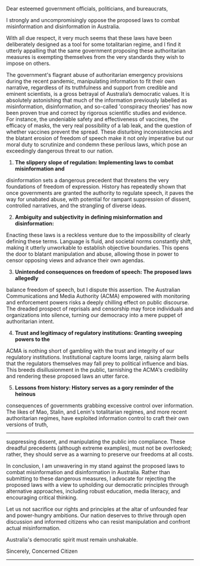 Dear esteemed government officials, politicians, and bureaucrats,

I strongly and uncompromisingly oppose the proposed laws to combat misinformation and
disinformation in Australia.

With all due respect, it very much seems that these laws have been deliberately designed as a
tool for some totalitarian regime, and I find it utterly appalling that the same government
proposing these authoritarian measures is exempting themselves from the very standards they
wish to impose on others.

The government's flagrant abuse of authoritarian emergency provisions during the recent
pandemic, manipulating information to fit their own narrative, regardless of its truthfulness
and support from credible and eminent scientists, is a gross betrayal of Australia’s democratic
values. It is absolutely astonishing that much of the information previously labelled as
misinformation, disinformation, and so-called 'conspiracy theories' has now been proven true
and correct by rigorous scientific studies and evidence. For instance, the undeniable safety
and effectiveness of vaccines, the efficacy of masks, the very real possibility of a lab leak,
and the question of whether vaccines prevent the spread. These disturbing inconsistencies and
the blatant erosion of freedom of speech make it not only imperative but our moral duty to
scrutinize and condemn these perilous laws, which pose an exceedingly dangerous threat to
our nation.

1. **The slippery slope of regulation: Implementing laws to combat misinformation and**

disinformation sets a dangerous precedent that threatens the very foundations of
freedom of expression. History has repeatedly shown that once governments are
granted the authority to regulate speech, it paves the way for unabated abuse, with
potential for rampant suppression of dissent, controlled narratives, and the strangling
of diverse ideas.

2. **Ambiguity and subjectivity in defining misinformation and disinformation:**

Enacting these laws is a reckless venture due to the impossibility of clearly defining
these terms. Language is fluid, and societal norms constantly shift, making it utterly
unworkable to establish objective boundaries. This opens the door to blatant
manipulation and abuse, allowing those in power to censor opposing views and
advance their own agendas.

3. **Unintended consequences on freedom of speech: The proposed laws allegedly**

balance freedom of speech, but I dispute this assertion. The Australian
Communications and Media Authority (ACMA) empowered with monitoring and
enforcement powers risks a deeply chilling effect on public discourse. The dreaded
prospect of reprisals and censorship may force individuals and organizations into
silence, turning our democracy into a mere puppet of authoritarian intent.

4. **Trust and legitimacy of regulatory institutions: Granting sweeping powers to the**

ACMA is nothing short of gambling with the trust and integrity of our regulatory
institutions. Institutional capture looms large, raising alarm bells that the regulators
themselves may fall prey to political influence and bias. This breeds disillusionment
in the public, tarnishing the ACMA's credibility and rendering these proposed laws an
utter farce.

5. **Lessons from history: History serves as a gory reminder of the heinous**

consequences of governments grabbing excessive control over information. The likes
of Mao, Stalin, and Lenin's totalitarian regimes, and more recent authoritarian
regimes, have exploited information control to craft their own versions of truth,


-----

suppressing dissent, and manipulating the public into compliance. These dreadful
precedents (although extreme examples), must not be overlooked; rather, they should
serve as a warning to preserve our freedoms at all costs.

In conclusion, I am unwavering in my stand against the proposed laws to combat
misinformation and disinformation in Australia. Rather than submitting to these dangerous
measures, I advocate for rejecting the proposed laws with a view to upholding our democratic
principles through alternative approaches, including robust education, media literacy, and
encouraging critical thinking.

Let us not sacrifice our rights and principles at the altar of unfounded fear and power-hungry
ambitions. Our nation deserves to thrive through open discussion and informed citizens who
can resist manipulation and confront actual misinformation.

Australia's democratic spirit must remain unshakable.

Sincerely,
Concerned Citizen


-----

